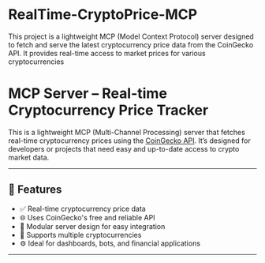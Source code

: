 # RealTime-CryptoPrice-MCP
This project is a lightweight MCP (Model Context Protocol) server designed to fetch and serve the latest cryptocurrency price data from the CoinGecko API. It provides real-time access to market prices for various cryptocurrencies
# MCP Server – Real-time Cryptocurrency Price Tracker

This is a lightweight MCP (Multi-Channel Processing) server that fetches real-time cryptocurrency prices using the [CoinGecko API](https://www.coingecko.com/en/api). It’s designed for developers or projects that need easy and up-to-date access to crypto market data.

---

## 🔧 Features

- ✅ Real-time cryptocurrency price data
- 🌐 Uses CoinGecko's free and reliable API
- 🧩 Modular server design for easy integration
- 🔄 Supports multiple cryptocurrencies
- ⚙️ Ideal for dashboards, bots, and financial applications

---

